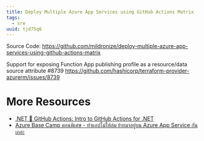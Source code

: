 ```yaml
---
title: Deploy Multiple Azure App Services using GitHub Actions Matrix
tags:
  - sre
uuid: tjd75q6
---
```


Source Code: https://github.com/mildronize/deploy-multiple-azure-app-services-using-github-actions-matrix

Support for exposing Function App publishing profile as a resource/data source attribute #8739
https://github.com/hashicorp/terraform-provider-azurerm/issues/8739

# More Resources



- [.NET 💜 GitHub Actions: Intro to GitHub Actions for .NET](https://devblogs.microsoft.com/dotnet/dotnet-loves-github-actions/)
- [Azure Base Camp ตอนพิเศษ - ทำแอปไม่ให้ล่ม ย้ายมาอยู่บน Azure App Service กันเถอะ](https://www.youtube.com/watch?v=c96JZyHaf-w)


